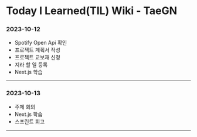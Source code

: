 # Today I Learned(TIL) Wiki - TaeGN

### 2023-10-12

- Spotify Open Api 확인
- 프로젝트 계획서 작성
- 프로젝트 교보재 신청
- 지라 할 일 등록
- Next.js 학습

---

### 2023-10-13

- 주제 회의
- Next.js 학습
- 스프린트 회고

---
